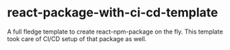 # react-package-with-ci-cd-template

A full fledge template to create react-npm-package on the fly. This template took care of CI/CD setup of that package as well.
